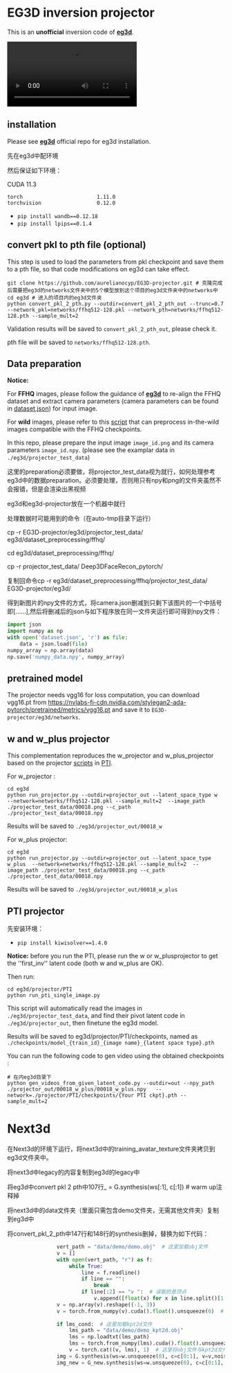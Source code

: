 # EG3D inversion projector

This is an **unofficial** inversion code of  **[eg3d](https://github.com/NVlabs/eg3d)**.

<video src="./eg3d/out/00056_w_plus.mp4"></video>



## installation

Please see **[eg3d](https://github.com/NVlabs/eg3d)** official repo for eg3d installation.

先在eg3d中配环境

然后保证如下环境：

CUDA 11.3 

```
torch                        1.11.0
torchvision                  0.12.0
```
- `pip install wandb==0.12.18`
- `pip install lpips==0.1.4` 





## convert pkl to pth file (optional)

This step is used to load the parameters from pkl checkpoint and save them to a pth file, so that code modifications on eg3d can take effect.

```
git clone https://github.com/aurelianocyp/EG3D-projector.git # 克隆完成后需要把eg3d的networks文件夹中的5个模型放到这个项目的eg3d文件夹中的networks中
cd eg3d # 进入的项目内的eg3d文件夹
python convert_pkl_2_pth.py --outdir=convert_pkl_2_pth_out --trunc=0.7    --network_pkl=networks/ffhq512-128.pkl --network_pth=networks/ffhq512-128.pth --sample_mult=2
```

Validation results will be saved to `convert_pkl_2_pth_out`, please check it.

pth file will be saved to `networks/ffhq512-128.pth`.

## Data preparation

**Notice:** 

For **FFHQ** images, please follow the guidance of **[eg3d](https://github.com/NVlabs/eg3d)** to re-align the FFHQ dataset and extract camera parameters (camera parameters can be found in [dataset.json](https://drive.google.com/uc?id=14mzYD1DxUjh7BGgeWKgXtLHWwvr-he1Z)) for input image.

For **wild** images, please refer to this [script](https://github.com/NVlabs/eg3d/blob/main/dataset_preprocessing/ffhq/preprocess_in_the_wild.py) that can preprocess in-the-wild images compatible with the FFHQ checkpoints.

In this repo,  please prepare the input image `image_id.png` and its camera parameters `image_id.npy`. (please see the examplar data in  `./eg3d/projector_test_data`)

这里的preparation必须要做，将projector_test_data视为<indir>就行，如何处理参考eg3d中的数据preparation。必须要处理，否则用只有npy和png的文件夹虽然不会报错，但是会渲染出黑视频

eg3d和eg3d-projector放在一个机器中就行

处理数据时可能用到的命令（在auto-tmp目录下运行）

cp -r EG3D-projector/eg3d/projector_test_data/ eg3d/dataset_preprocessing/ffhq/

cd eg3d/dataset_preprocessing/ffhq/

cp -r projector_test_data/ Deep3DFaceRecon_pytorch/

复制回命令cp -r eg3d/dataset_preprocessing/ffhq/projector_test_data/ EG3D-projector/eg3d/

得到新图片的npy文件的方式，将camera.json删减到只剩下该图片的一个中括号即[......],然后将删减后的json与如下程序放在同一文件夹运行即可得到npy文件：
```python
import json
import numpy as np
with open('dataset.json', 'r') as file:
    data = json.load(file)
numpy_array = np.array(data)
np.save('numpy_data.npy', numpy_array)
```

## pretrained model

The projector needs vgg16 for loss computation, you can download vgg16.pt from https://nvlabs-fi-cdn.nvidia.com/stylegan2-ada-pytorch/pretrained/metrics/vgg16.pt and save it to `EG3D-projector/eg3d/networks`.



## w and w_plus projector

This complementation reproduces the w_projector and w_plus_projector based on the projector [scripts](https://github.com/danielroich/PTI/tree/main/training/projectors) in [PTI](https://github.com/danielroich/PTI).

For w_projector :

```
cd eg3d
python run_projector.py --outdir=projector_out --latent_space_type w  --network=networks/ffhq512-128.pkl --sample_mult=2  --image_path ./projector_test_data/00018.png --c_path ./projector_test_data/00018.npy
```

Results will be saved to `./eg3d/projector_out/00018_w`



For w_plus projector:

```
cd eg3d
python run_projector.py --outdir=projector_out --latent_space_type w_plus  --network=networks/ffhq512-128.pkl --sample_mult=2  --image_path ./projector_test_data/00018.png --c_path ./projector_test_data/00018.npy
```

Results will be saved to `./eg3d/projector_out/00018_w_plus`

## PTI projector
先安装环境：
- `pip install kiwisolver==1.4.0`

**Notice:** before you run the PTI, please run the w or w_plusprojector to get the ''first_inv'' latent code (both w and w_plus are OK). 

Then run:

```
cd eg3d/projector/PTI
python run_pti_single_image.py
```

This script will automatically read the images in `./eg3d/projector_test_data`, and find their pivot latent code in `./eg3d/projector_out`, then finetune the eg3d model.



Results will be saved to eg3d/projector/PTI/checkpoints, named as `./checkpoints/model_{train_id}_{image name}_{latent space type}.pth`



You can run the following code to gen video using the obtained checkpoints :

```
# 在内eg3d目录下
python gen_videos_from_given_latent_code.py --outdir=out --npy_path ./projector_out/00018_w_plus/00018_w_plus.npy   --network=./projector/PTI/checkpoints/{Your PTI ckpt}.pth --sample_mult=2
```

# Next3d

在Next3d的环境下运行，将next3d中的training_avatar_texture文件夹拷贝到eg3d文件夹中。

将next3d中legacy的内容复制到eg3d的legacy中

将eg3d中convert pkl 2 pth中107行_ = G.synthesis(ws[:1], c[:1])  # warm up注释掉

将next3d中的data文件夹（里面只需包含demo文件夹，无需其他文件夹）复制到eg3d中

将convert_pkl_2_pth中147行和148行的synthesis删掉，替换为如下代码：
```python
                vert_path = "data/demo/demo.obj"  # 这里加载obj文件
                v = []
                with open(vert_path, "r") as f:
                    while True:
                        line = f.readline()
                        if line == "":
                            break
                        if line[:2] == "v ":  # 读取的是顶点
                            v.append([float(x) for x in line.split()[1:]])
                v = np.array(v).reshape((-1, 3))
                v = torch.from_numpy(v).cuda().float().unsqueeze(0)  # 渲染每一轮的帧的时候都要读取一个obj
                
                if lms_cond:  # 这里加载kpt2d文件
                    lms_path = "data/demo/demo_kpt2d.obj"
                    lms = np.loadtxt(lms_path)
                    lms = torch.from_numpy(lms).cuda().float().unsqueeze(0)
                    v = torch.cat((v, lms), 1)  # 这里将obj文件与kpt2d文件连接了起来
                img = G.synthesis(ws=w.unsqueeze(0), c=c[0:1], v=v,noise_mode='const')[image_mode][0]
                img_new = G_new.synthesis(ws=w.unsqueeze(0), c=c[0:1], v=v,noise_mode='const')[image_mode][0]
```
